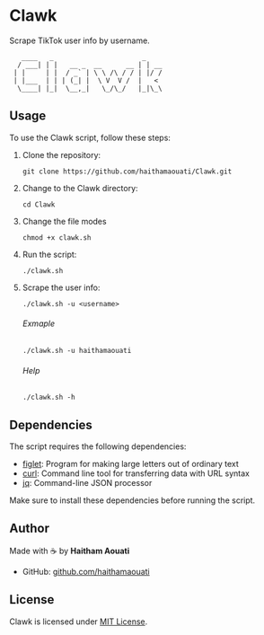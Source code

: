 # Clawk
Scrape TikTok user info by username.

```
   ____   _                      _    
  / ___| | |   __ _  __      __ | | __
 | |     | |  / _` | \ \ /\ / / | |/ /
 | |___  | | | (_| |  \ V  V /  |   < 
  \____| |_|  \__,_|   \_/\_/   |_|\_\
```

## Usage

To use the Clawk script, follow these steps:

1. Clone the repository:

    ```
    git clone https://github.com/haithamaouati/Clawk.git
    ```

2. Change to the Clawk directory:

    ```
    cd Clawk
    ```
    
3. Change the file modes
    ```
    chmod +x clawk.sh
    ```
    
5. Run the script:

    ```
    ./clawk.sh
    ```

6. Scrape the user info:

   ```
   ./clawk.sh -u <username>
   ```
   ###### Exmaple
   ```
   ./clawk.sh -u haithamaouati
   ```
   ###### Help
   ```
   ./clawk.sh -h
   ```

## Dependencies

The script requires the following dependencies:

- [figlet](): Program for making large letters out of ordinary text
- [curl](https://curl.se/): Command line tool for transferring data with URL syntax
- [jq](https://stedolan.github.io/jq/): Command-line JSON processor

Make sure to install these dependencies before running the script.

## Author

Made with :coffee: by **Haitham Aouati**
  - GitHub: [github.com/haithamaouati](https://github.com/haithamaouati)

## License

Clawk is licensed under [MIT License](LICENSE).
